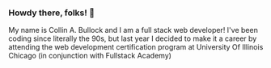 ### Howdy there, folks! 👋

My name is Collin A. Bullock and I am a full stack web developer!  I've been coding since literally the 90s, but last year I decided to make it a career by attending the web development certification program at University Of Illinois Chicago (in conjunction with Fullstack Academy)

<!--
**CollinABullock/CollinABullock** is a ✨ _special_ ✨ repository because its `README.md` (this file) appears on your GitHub profile.

Here are some ideas to get you started:

- 🔭 I’m currently working on ...
- 🌱 I’m currently learning ...
- 👯 I’m looking to collaborate on ...
- 🤔 I’m looking for help with ...
- 💬 Ask me about ...
- 📫 How to reach me: ...
- 😄 Pronouns: ...
- ⚡ Fun fact: ...
-->
